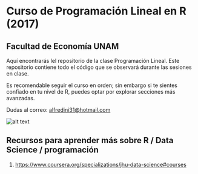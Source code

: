 # Curso de Programación Lineal en R (2017)
## Facultad de Economía UNAM

Aquí encontrarás lel repositorio de la clase Programación Lineal. 
Este repositorio contiene todo el código que se observará durante las sesiones en clase.

Es recomendable seguir el curso en orden; sin embargo si te sientes confiado en tu nivel de R,
puedes optar por explorar secciones más avanzadas.

Dudas al correo: alfredini31@hotmail.com


![alt text](https://media.giphy.com/media/UcK7JalnjCz0k/giphy.gif)


## Recursos para aprender más sobre R / Data Science / programación

1. https://www.coursera.org/specializations/jhu-data-science#courses